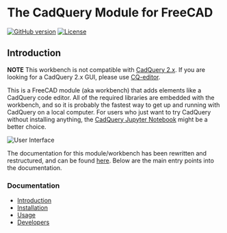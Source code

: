 The CadQuery Module for FreeCAD
=======================
[![GitHub version](https://d25lcipzij17d.cloudfront.net/badge.svg?id=gh&type=6&v=1.2.0&x2=0)](https://github.com/jmwright/cadquery-freecad-module/releases/tag/v1.2.0)
[![License](https://img.shields.io/badge/license-LGPL-lightgrey.svg)](https://github.com/jmwright/cadquery-freecad-module/blob/master/LICENSE)

## Introduction

**NOTE** This workbench is not compatible with [CadQuery 2.x](https://github.com/CadQuery/cadquery). If you are looking for a CadQuery 2.x GUI, please use [CQ-editor](https://github.com/CadQuery/CQ-editor).

This is a FreeCAD module (aka workbench) that adds elements like a CadQuery code editor. All of the required libraries are embedded with the workbench, and so it is probably the fastest way to get up and running with CadQuery on a local computer. For users who just want to try CadQuery without installing anything, the [CadQuery Jupyter Notebook](https://mybinder.org/v2/gh/RustyVermeer/tryCQ/master) might be a better choice.

![User Interface](https://github.com/jmwright/cadquery-freecad-module/blob/master/docs/cqfm_user_interface.png)

The documentation for this module/workbench has been rewritten and restructured, and can be found [here](docs/index.md). Below are the main entry points into the documentation.

### Documentation
- [Introduction](docs/index.md#introduction)
- [Installation](docs/installation.md)
- [Usage](docs/usage.md)
- [Developers](docs/developers.md)
